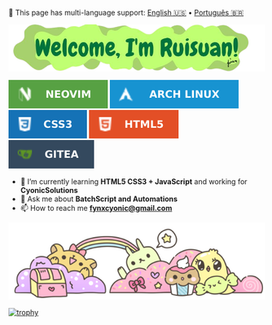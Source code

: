 🍙 This page has multi-language support: [English 🇺🇸](README.md) • [Português 🇧🇷](README-br.md)

<img src="https://raw.githubusercontent.com/ruisuan/ruisuan/main/img/welcome/en-us.png" alt="png file">
<p>
  <img src="https://raw.githubusercontent.com/ruisuan/ruisuan/main/img/profile-badges/neovim.svg"/>
  <img src="https://raw.githubusercontent.com/ruisuan/ruisuan/main/img/profile-badges/arch-linux.svg"/>
  <img src="https://raw.githubusercontent.com/ruisuan/ruisuan/main/img/profile-badges/css3.svg"/>
  <img src="https://raw.githubusercontent.com/ruisuan/ruisuan/main/img/profile-badges/html5.svg"/>
  <img src="https://raw.githubusercontent.com/ruisuan/ruisuan/main/img/profile-badges/gitea.svg"/)
</p>

- 🌱 I’m currently learning **HTML5 CSS3 + JavaScript** and working for **CyonicSolutions**
- 💬 Ask me about **BatchScript and Automations**
- 📫 How to reach me **fynxcyonic@gmail.com**

<img src="https://raw.githubusercontent.com/ruisuan/ruisuan/main/img/profile-footer.webp">

[![trophy](https://github-profile-trophy.vercel.app/?username=ruisuan&theme=buddhism)](https://github.com/ruisuan/github-profile-trophy)
